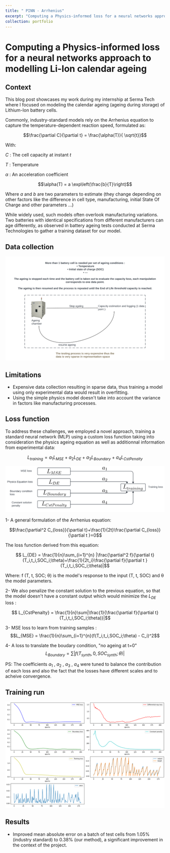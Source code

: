 ```yaml
---
title: " PINN - Arrhenius"
excerpt: "Computing a Physics-informed loss for a neural networks approach to modelling Li-Ion calendar ageing <br/><img src='/images/PINN_arrh/ezgif-7-b76792b954.gif' style='height: 300px; width:300px;'>"
collection: portfolio
---
```


# Computing a Physics-informed loss for a neural networks approach to modelling Li-Ion calendar ageing

## Context

This blog post showcases my work during my internship at Serma Tech where I focused on modeling the calendar ageing (ageing during storage) of Lithium-Ion battery cells.

Commonly, industry-standard models rely on the Arrhenius equation to capture the temperature-dependent reaction speed, formulated as:

$$\frac{\partial C}{\partial t} = \frac{\alpha(T)}{ \sqrt{t}}$$

With:

$C$ : The cell capacity at instant $t$

$T$ : Temperature

$\alpha$ : An acceleration coefficient

$$\alpha(T) = a \exp\left(\frac{b}{T}\right)$$

  
Where $a$ and $b$ are two parameters to estimate (they change depending on other factors like the difference in cell type, manufacturing, initial State Of Charge and other parameters ...)


While widely used, such models often overlook manufacturing variations. Two batteries with identical specifications from different manufacturers can age differently, as observed in battery ageing tests conducted at Serma Technologies to gather a training dataset for our model.


## Data collection
![Alt text](/images/PINN_arrh/testing_process.png)


## Limitations
- Expensive data collection resulting in sparse data, thus training a model using only experimental data would result in overfitting.
- Using the simple physics model doesn't take into account the variance in factors like manufacturing processes.


## Loss function
To address these challenges, we employed a novel approach, training a standard neural network (MLP) using a custom loss function taking into consideration the physics ageing equation as well as additionnal information from experimental data:

$$ L_{training} = a_1 L_{MSE} + a_2 L_{DE}+a_3 L_{Boundary}+a_4 L_{CstPenalty}$$


![Computing training loss](/images/PINN_arrh/pinn_loss.png)


1- A general formulation of the Arrhenius equation: 

$$\frac{\partial^2 C_{loss}}{\partial t}+\frac{1}{2t}\frac{\partial C_{loss}}{\partial t }=0$$

The loss function derived from this equation: 

$$ L_{DE} = \frac{1}{n}\sum_{i=1}^{n} |\frac{\partial^2 f}{\partial t}(T_i,t_i,SOC_i;\theta)+\frac{1}{2t_i}\frac{\partial f}{\partial t }(T_i,t_i,SOC_i;\theta)|$$

Where: f (T, t, SOC; θ) is the model's response to the input (T, t, SOC) and θ the model parameters.


2- We also penalize the constant solution to the previous equation, so that the model doesn't have a constant output which would minimize the $L_{DE}$ loss : 

$$ L_{CstPenalty} = \frac{1}{n}\sum|\frac{1}{\frac{\partial f}{\partial t}(T_i,t_i,SOC_i;\theta)}|$$

3- MSE loss to learn from training samples : 
 $$L_{MSE} = \frac{1}{n}\sum_{i=1}^{n}(f(T_i,t_i,SOC_i;\theta) - C_i)^2$$

4- A loss to translate the boudary condition,  "no ageing at t=0"
$$L_{Boundary} = \sum|f(T_{synth},0,SOC_{synth};\theta)|$$

PS: The coefficients $a_1$ , $a_2$ , $a_3$ , $a_4$ were tuned to balance the contribution of each loss and also the fact that the losses have different scales and to acheive convergence.

## Training run

![Training](/images/PINN_arrh/download.png)

## Results
- Improved mean absolute error on a batch of test cells from 1.05% (industry standard) to 0.38% (our method), a significant improvement in the context of the project.

